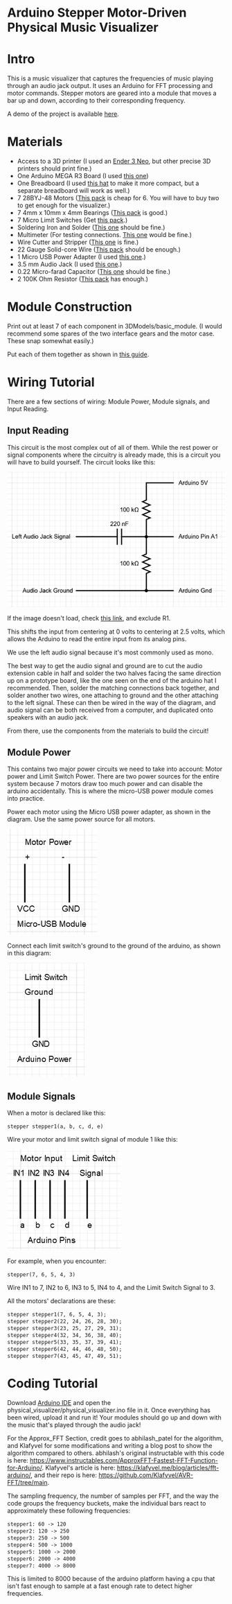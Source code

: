 # Arduino Stepper Motor-Driven Physical Music Visualizer

# Intro
This is a music visualizer that captures the frequencies of music playing through an audio jack output. It uses an Arduino for FFT processing and motor commands. Stepper motors are geared into a module that moves a bar up and down, according to their corresponding frequency.

A demo of the project is available [here]().

# Materials
 - Access to a 3D printer (I used an [Ender 3 Neo](https://www.creality.com/products/ender-3-neo-3d-printer), but other precise 3D printers should print fine.)
 - One Arduino MEGA R3 Board (I used [this one](https://www.amazon.com/ELEGOO-Compatible-Arduino-Projects-Compliant/dp/B01H4ZLZLQ))
 - One Breadboard (I used [this hat](https://www.amazon.com/HiLetgo-Prototype-Expansion-Breadboard-ProtoShield/dp/B00HHYBWPO/) to make it more compact, but a separate breadboard will work as well.)
 - 7 28BYJ-48 Motors ([This pack](https://www.amazon.com/28BYJ-48-ULN2003-Stepper-Driver-Arduino/dp/B07YRHX73L/) is cheap for 6. You will have to buy two to get enough for the visualizer.)
 - 7 4mm x 10mm x 4mm Bearings ([This pack](https://www.amazon.com/uxcell-MR104ZZ-Groove-Bearings-Shielded/dp/B082PSQZMX/) is good.)
 - 7 Micro Limit Switches (Get [this pack](https://www.amazon.com/HiLetgo-KW12-3-Roller-Switch-Normally/dp/B07X142VGC/).)
 - Soldering Iron and Solder ([This one](https://www.amazon.com/Soldering-Interchangeable-Adjustable-Temperature-Enthusiast/dp/B087767KNW/) should be fine.)
 - Multimeter (For testing connections. [This one](https://www.amazon.com/AstroAI-Digital-Multimeter-Voltage-Tester/dp/B01ISAMUA6/) would be fine.)
 - Wire Cutter and Stripper ([This one](https://www.amazon.com/WGGE-Professional-crimping-Multi-Tool-Multi-Function/dp/B073YG65N2/) is fine.)
 - 22 Gauge Solid-core Wire ([This pack](https://www.amazon.com/FIRMERST-Gauge-Solid-Tinned-Copper/dp/B0CCJ5YT3V/) should be enough.)
 - 1 Micro USB Power Adapter (I used [this one](https://www.amazon.com/WMYCONGCONG-Interface-Adapter-2-54mm-Breakout/dp/B082PDD79D/).)
 - 3.5 mm Audio Jack (I used [this one](https://www.amazon.com/Monoprice-3-5mm-Stereo-Plug-Cable/dp/B003NN1XZM/).)
 - 0.22 Micro-farad Capacitor ([This one](https://www.amazon.com/10pcs-0-22uF-Metallized-Polyester-Capacitors/dp/B00TX42OMQ/) should be fine.)
 - 2 100K Ohm Resistor ([This pack](https://www.amazon.com/100K-Resistor-Tolerance-Resistors-Resistance/dp/B0B4JDHXC9/) has enough.)

# Module Construction
Print out at least 7 of each component in 3DModels/basic_module. (I would recommend some spares of the two interface gears and the motor case. These snap somewhat easily.)

Put each of them together as shown in [this guide](https://github.com/ElementalAlly/physical_visualizer/raw/main/docs/moduleBuildingGuide.pdf).

# Wiring Tutorial
There are a few sections of wiring: Module Power, Module signals, and Input Reading.

## Input Reading
This circuit is the most complex out of all of them. While the rest power or signal components where the circuitry is already made, this is a circuit you will have to build yourself. The circuit looks like this:

![Input circuit, check link below if it doesn't load](https://github.com/ElementalAlly/physical_visualizer/raw/main/docs/InputCircuit.png)

If the image doesn't load, check [this link](https://forum.arduino.cc/t/how-to-read-data-from-audio-jack/458301/3), and exclude R1.

This shifts the input from centering at 0 volts to centering at 2.5 volts, which allows the Arduino to read the entire input from its analog pins.

We use the left audio signal because it's most commonly used as mono.

The best way to get the audio signal and ground are to cut the audio extension cable in half and solder the two halves facing the same direction up on a prototype board, like the one seen on the end of the arduino hat I recommended. Then, solder the matching connections back together, and solder another two wires, one attaching to ground and the other attaching to the left signal. These can then be wired in the way of the diagram, and audio signal can be both received from a computer, and duplicated onto speakers with an audio jack.

From there, use the components from the materials to build the circuit!

## Module Power
This contains two major power circuits we need to take into account: Motor power and Limit Switch Power. There are two power sources for the entire system because 7 motors draw too much power and can disable the arduino accidentally. This is where the micro-USB power module comes into practice.

Power each motor using the Micro USB power adapter, as shown in the diagram. Use the same power source for all motors.

![Motor is powered through the Micro USB Adapter](https://github.com/ElementalAlly/physical_visualizer/raw/main/docs/MotorPower.png)

Connect each limit switch's ground to the ground of the arduino, as shown in this diagram:

![Limit switch ground is connected to the Arduino Ground](https://github.com/ElementalAlly/physical_visualizer/raw/main/docs/LimitSwitchPower.png)

## Module Signals
When a motor is declared like this:

```
stepper stepper1(a, b, c, d, e)
```

Wire your motor and limit switch signal of module 1 like this:

![a to IN1, b to IN2, c to IN3, d to IN4, e to Limit Switch Signal](https://github.com/ElementalAlly/physical_visualizer/raw/main/docs/MotorSignal.png)

For example, when you encounter:

```
stepper(7, 6, 5, 4, 3)
```

Wire IN1 to 7, IN2 to 6, IN3 to 5, IN4 to 4, and the Limit Switch Signal to 3.

All the motors' declarations are these:

```
stepper stepper1(7, 6, 5, 4, 3);
stepper stepper2(22, 24, 26, 28, 30);
stepper stepper3(23, 25, 27, 29, 31);
stepper stepper4(32, 34, 36, 38, 40);
stepper stepper5(33, 35, 37, 39, 41);
stepper stepper6(42, 44, 46, 48, 50);
stepper stepper7(43, 45, 47, 49, 51);
```

# Coding Tutorial
Download [Arduino IDE](https://www.arduino.cc/en/software) and open the physical_visualizer/physical_visualizer.ino file in it. Once everything has been wired, upload it and run it! Your modules should go up and down with the music that's played through the audio jack!

For the Approx_FFT Section, credit goes to abhilash_patel for the algorithm, and Klafyvel for some modifications and writing a blog post to show the algorithm compared to others. abhilash's original instructable with this code is here: <https://www.instructables.com/ApproxFFT-Fastest-FFT-Function-for-Arduino/>. Klafyvel's article is here: <https://klafyvel.me/blog/articles/fft-arduino/>, and their repo is here: <https://github.com/Klafyvel/AVR-FFT/tree/main>.

The sampling frequency, the number of samples per FFT, and the way the code groups the frequency buckets, make the individual bars react to approximately these following frequencies:

```
stepper1: 60 -> 120
stepper2: 120 -> 250
stepper3: 250 -> 500
stepper4: 500 -> 1000
stepper5: 1000 -> 2000
stepper6: 2000 -> 4000
stepper7: 4000 -> 8000
```

This is limited to 8000 because of the arduino platform having a cpu that isn't fast enough to sample at a fast enough rate to detect higher frequencies.
